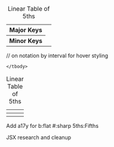 <table>
    <caption>Linear Table of 5ths</caption>
    <tbody>
        <tr>
            <th scope="row">Major Keys</th>
            <td></td>
        </tr>
        <tr>
            <th scope="row">Minor Keys</th>
            <td></td>
        </tr>
    </tbody>
</table>



<table>
    <caption>Linear Table of 5ths</caption>
    <colgroup>
        <col></col>
    </colgroup> // on notation by interval for hover styling
    <thead>
        <tr>
            <th scope="col"></th>
            <th scope="col"></th>
        </tr>
    </thead>
    <tbody>
        <tr>
            <th scope="row"></th>
            <td></td>
        </tr>

    </tbody>
</table>


Add a17y for b:flat #:sharp 5ths:Fifths

JSX research and cleanup